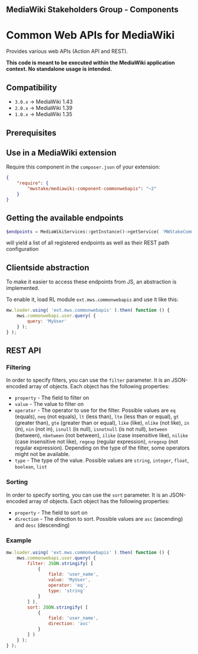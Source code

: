 ## MediaWiki Stakeholders Group - Components
# Common Web APIs for MediaWiki

Provides various web APIs (Action API and REST).

**This code is meant to be executed within the MediaWiki application context. No standalone usage is intended.**

## Compatibility
- `3.0.x` -> MediaWiki 1.43
- `2.0.x` -> MediaWiki 1.39
- `1.0.x` -> MediaWiki 1.35

## Prerequisites

## Use in a MediaWiki extension

Require this component in the `composer.json` of your extension:

```json
{
	"require": {
		"mwstake/mediawiki-component-commonwebapis": "~2"
	}
}
```

## Getting the available endpoints

```php
$endpoints = MediaWikiServices::getInstance()->getService( 'MWStakeCommonWebAPIs' )->getAvailableEndpoints();
```

will yield a list of all registered endpoints as well as their REST path configuration

## Clientside abstraction

To make it easier to access these endpoints from JS, an abstraction is implemented.

To enable it, load RL module `ext.mws.commonwebapis` and use it like this:

```js
mw.loader.using( 'ext.mws.commonwebapis' ).then( function () {
	mws.commonwebapi.user.query( {
		query: 'MyUser'
	} );
} );
```

## REST API

### Filtering
In order to specify filters, you can use the `filter` parameter. It is an JSON-encoded array of objects. Each object has the following properties:

* `property` - The field to filter on
* `value` - The value to filter on
* `operator` - The operator to use for the filter. Possible values are `eq` (equals), `neq` (not equals), `lt` (less than), `lte` (less than or equal), `gt` (greater than), `gte` (greater than or equal), `like` (like), `nlike` (not like), `in` (in), `nin` (not in), `isnull` (is null), `isnotnull` (is not null), `between` (between), `nbetween` (not between), `ilike` (case insensitive like), `nilike` (case insensitive not like), `regexp` (regular expression), `nregexp` (not regular expression). Depending on the type of the filter, some operators might not be available.
* `type` - The type of the value. Possible values are `string`, `integer`, `float`, `boolean`, `list` 
 
### Sorting
In order to specify sorting, you can use the `sort` parameter. It is an JSON-encoded array of objects. Each object has the following properties:

* `property` - The field to sort on
* `direction` - The direction to sort. Possible values are `asc` (ascending) and `desc` (descending)

### Example

```js
mw.loader.using( 'ext.mws.commonwebapis' ).then( function () {
	mws.commonwebapi.user.query( {
		filter: JSON.stringify( [
			{
				field: 'user_name',
				value: 'MyUser',
				operator: 'eq',
				type: 'string'
			}
		] ),
		sort: JSON.stringify( [
			{
				field: 'user_name',
				direction: 'asc'
			}
		] )
	} );
} );

```
